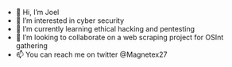 - 👋 Hi, I’m Joel
- 👀 I’m interested in cyber security
- 🌱 I’m currently learning ethical hacking and pentesting
- 💞️ I’m looking to collaborate on a web scraping project for OSInt gathering
- 📫 You can reach me on twitter @Magnetex27

<!---
Magnetex/Magnetex is a ✨ special ✨ repository because its `README.md` (this file) appears on your GitHub profile.
You can click the Preview link to take a look at your changes.
--->
